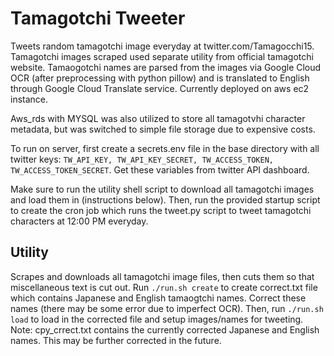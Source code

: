 # Tamagotchi Tweeter

Tweets random tamagotchi image everyday at twitter.com/Tamagocchi15. Tamagotchi images scraped used separate utility from official tamagotchi website. Tamaogotchi names are parsed from the images via Google Cloud OCR (after preprocessing with python pillow) and is translated to English through Google Cloud Translate service. Currently deployed on aws ec2 instance.

Aws\_rds with MYSQL was also utilized to store all tamagotvhi character metadata, but was switched to simple file storage due to expensive costs.

To run on server, first create a secrets.env file in the base directory with all twitter keys: ```TW_API_KEY, TW_API_KEY_SECRET, TW_ACCESS_TOKEN, TW_ACCESS_TOKEN_SECRET```. Get these variables from twitter API dashboard.

Make sure to run the utility shell script to download all tamagotchi images and load them in (instructions below). Then, run the provided startup script to create the cron job which runs the tweet.py script to tweet tamagotchi characters at 12:00 PM everyday.

## Utility
Scrapes and downloads all tamagotchi image files, then cuts them so that miscellaneous text is cut out.
Run ```./run.sh create``` to create correct.txt file which contains Japanese and English tamaogtchi names. Correct these names (there may be some error due to imperfect OCR). Then, run ```./run.sh load``` to load in the corrected file and setup images/names for tweeting.
Note: cpy_crrect.txt contains the currently corrected Japanese and English names. This may be further corrected in the future.

